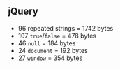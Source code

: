 ## jQuery

- 96 repeated strings = 1742 bytes
- 107 `true`/`false` = 478 bytes
- 46 `null` = 184 bytes
- 24 `document` = 192 bytes
- 27 `window` = 354 bytes